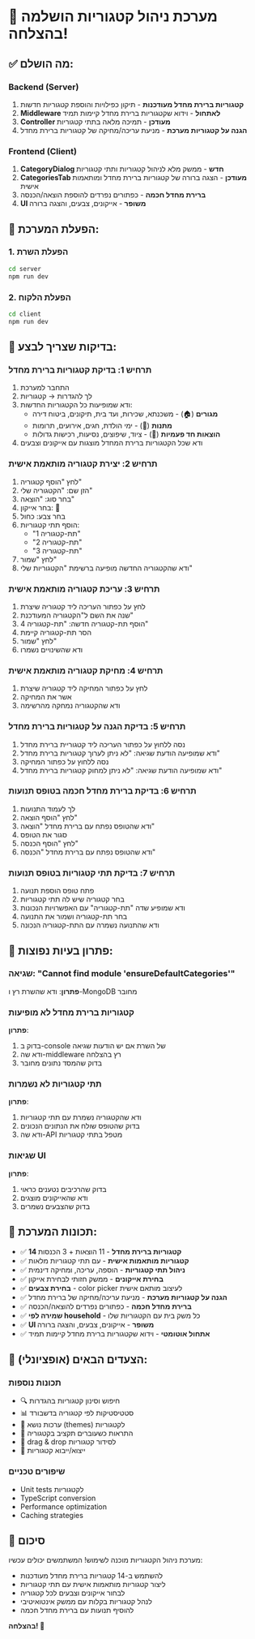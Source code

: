 # 🎉 מערכת ניהול קטגוריות הושלמה בהצלחה!

## ✅ מה הושלם:

### Backend (Server)
1. **קטגוריות ברירת מחדל מעודכנות** - תיקון כפילויות והוספת קטגוריות חדשות
2. **Middleware לאתחול** - וידוא שקטגוריות ברירת מחדל קיימות תמיד
3. **Controller מעודכן** - תמיכה מלאה בתתי קטגוריות
4. **הגנה על קטגוריות מערכת** - מניעת עריכה/מחיקה של קטגוריות ברירת מחדל

### Frontend (Client)
1. **CategoryDialog חדש** - ממשק מלא לניהול קטגוריות ותתי קטגוריות
2. **CategoriesTab מעודכן** - הצגה ברורה של קטגוריות ברירת מחדל ומותאמות אישית
3. **ברירת מחדל חכמה** - כפתורים נפרדים להוספת הוצאה/הכנסה
4. **UI משופר** - אייקונים, צבעים, והצגה ברורה

## 🚀 הפעלת המערכת:

### 1. הפעלת השרת
```bash
cd server
npm run dev
```

### 2. הפעלת הלקוח
```bash
cd client
npm run dev
```

## 🧪 בדיקות שצריך לבצע:

### תרחיש 1: בדיקת קטגוריות ברירת מחדל
1. התחבר למערכת
2. לך להגדרות → קטגוריות
3. ודא שמופיעות כל הקטגוריות החדשות:
   - **מגורים** (🏠) - משכנתא, שכירות, ועד בית, תיקונים, ביטוח דירה
   - **מתנות** (🎁) - ימי הולדת, חגים, אירועים, תרומות
   - **הוצאות חד פעמיות** (💎) - ציוד, שיפוצים, נסיעות, רכישות גדולות
4. ודא שכל הקטגוריות ברירת המחדל מוצגות עם אייקונים וצבעים

### תרחיש 2: יצירת קטגוריה מותאמת אישית
1. לחץ "הוסף קטגוריה"
2. הזן שם: "הקטגוריה שלי"
3. בחר סוג: "הוצאה"
4. בחר אייקון: 🎯
5. בחר צבע: כחול
6. הוסף תתי קטגוריות:
   - "תת-קטגוריה 1"
   - "תת-קטגוריה 2"
   - "תת-קטגוריה 3"
7. לחץ "שמור"
8. ודא שהקטגוריה החדשה מופיעה ברשימת "הקטגוריות שלי"

### תרחיש 3: עריכת קטגוריה מותאמת אישית
1. לחץ על כפתור העריכה ליד קטגוריה שיצרת
2. שנה את השם ל"הקטגוריה המעודכנת"
3. הוסף תת-קטגוריה חדשה: "תת-קטגוריה 4"
4. הסר תת-קטגוריה קיימת
5. לחץ "שמור"
6. ודא שהשינויים נשמרו

### תרחיש 4: מחיקת קטגוריה מותאמת אישית
1. לחץ על כפתור המחיקה ליד קטגוריה שיצרת
2. אשר את המחיקה
3. ודא שהקטגוריה נמחקה מהרשימה

### תרחיש 5: בדיקת הגנה על קטגוריות ברירת מחדל
1. נסה ללחוץ על כפתור העריכה ליד קטגוריית ברירת מחדל
2. ודא שמופיעה הודעת שגיאה: "לא ניתן לערוך קטגוריות ברירת מחדל"
3. נסה ללחוץ על כפתור המחיקה
4. ודא שמופיעה הודעת שגיאה: "לא ניתן למחוק קטגוריות ברירת מחדל"

### תרחיש 6: בדיקת ברירת מחדל חכמה בטופס תנועות
1. לך לעמוד התנועות
2. לחץ "הוסף הוצאה"
3. ודא שהטופס נפתח עם ברירת מחדל "הוצאה"
4. סגור את הטופס
5. לחץ "הוסף הכנסה"
6. ודא שהטופס נפתח עם ברירת מחדל "הכנסה"

### תרחיש 7: בדיקת תתי קטגוריות בטופס תנועות
1. פתח טופס הוספת תנועה
2. בחר קטגוריה שיש לה תתי קטגוריות
3. ודא שמופיע שדה "תת-קטגוריה" עם האפשרויות הנכונות
4. בחר תת-קטגוריה ושמור את התנועה
5. ודא שהתנועה נשמרה עם התת-קטגוריה הנכונה

## 🔧 פתרון בעיות נפוצות:

### שגיאה: "Cannot find module 'ensureDefaultCategories'"
**פתרון**: ודא שהשרת רץ ו-MongoDB מחובר

### קטגוריות ברירת מחדל לא מופיעות
**פתרון**: 
1. בדוק ב-console של השרת אם יש הודעות שגיאה
2. ודא שה-middleware רץ בהצלחה
3. בדוק שהמסד נתונים מחובר

### תתי קטגוריות לא נשמרות
**פתרון**: 
1. ודא שהקטגוריה נשמרת עם תתי קטגוריות
2. בדוק שהטופס שולח את הנתונים הנכונים
3. ודא שה-API מטפל בתתי קטגוריות

### שגיאות UI
**פתרון**: 
1. בדוק שהרכיבים נטענים כראוי
2. ודא שהאייקונים מוצגים
3. בדוק שהצבעים נשמרים

## 📱 תכונות המערכת:

- ✅ **14 קטגוריות ברירת מחדל** - 11 הוצאות + 3 הכנסות
- ✅ **קטגוריות מותאמות אישית** - עם תתי קטגוריות מלאות
- ✅ **ניהול תתי קטגוריות** - הוספה, עריכה, ומחיקה דינמית
- ✅ **בחירת אייקונים** - ממשק חזותי לבחירת אייקון
- ✅ **בחירת צבעים** - color picker לעיצוב מותאם אישית
- ✅ **הגנה על קטגוריות מערכת** - מניעת עריכה/מחיקה של ברירת מחדל
- ✅ **ברירת מחדל חכמה** - כפתורים נפרדים להוצאה/הכנסה
- ✅ **שמירה לפי household** - כל משק בית עם הקטגוריות שלו
- ✅ **UI משופר** - אייקונים, צבעים, והצגה ברורה
- ✅ **אתחול אוטומטי** - וידוא שקטגוריות ברירת מחדל קיימות תמיד

## 🎯 הצעדים הבאים (אופציונלי):

### תכונות נוספות
- 🔍 חיפוש וסינון קטגוריות בהגדרות
- 📊 סטטיסטיקות לפי קטגוריה בדשבורד
- 🎨 ערכות נושא (themes) לקטגוריות
- 🔔 התראות כשעוברים תקציב בקטגוריה
- 📱 drag & drop לסידור קטגוריות
- 💾 ייצוא/ייבוא קטגוריות

### שיפורים טכניים
- Unit tests לקטגוריות
- TypeScript conversion
- Performance optimization
- Caching strategies

## 🎉 סיכום

מערכת ניהול הקטגוריות מוכנה לשימוש! המשתמשים יכולים עכשיו:
- להשתמש ב-14 קטגוריות ברירת מחדל מעודכנות
- ליצור קטגוריות מותאמות אישית עם תתי קטגוריות
- לבחור אייקונים וצבעים לכל קטגוריה
- לנהל קטגוריות בקלות עם ממשק אינטואיטיבי
- להוסיף תנועות עם ברירת מחדל חכמה

**בהצלחה! 🚀**
